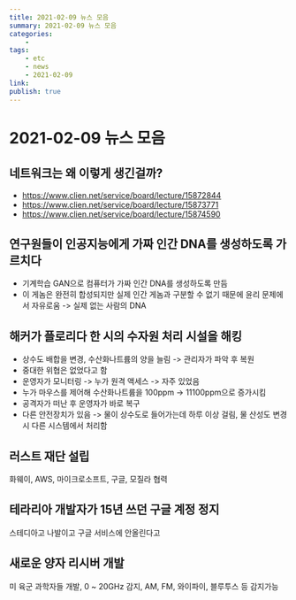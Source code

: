 ```yaml
---
title: 2021-02-09 뉴스 모음
summary: 2021-02-09 뉴스 모음
categories:
    - 
tags:
    - etc
    - news
    - 2021-02-09
link: 
publish: true
---
```


# 2021-02-09 뉴스 모음

## 네트워크는 왜 이렇게 생긴걸까?

- <https://www.clien.net/service/board/lecture/15872844>
- <https://www.clien.net/service/board/lecture/15873771>
- <https://www.clien.net/service/board/lecture/15874590>

## 연구원들이 인공지능에게 가짜 인간 DNA를 생성하도록 가르치다

- 기계학습 GAN으로 컴퓨터가 가짜 인간 DNA를 생성하도록 만듬
- 이 게놈은 완전히 합성되지만 실제 인간 게놈과 구분할 수 없기 때문에 윤리 문제에서 자유로움 -> 실제 없는 사람의 DNA

## 해커가 플로리다 한 시의 수자원 처리 시설을 해킹

- 상수도 배합을 변경, 수산화나트륨의 양을 늘림 -> 관리자가 파악 후 복원
- 중대한 위협은 없었다고 함
- 운영자가 모니터링 -> 누가 원격 액세스 -> 자주 있었음
- 누가 마우스를 제어해 수산화나트륨을 100ppm -> 11100ppm으로 증가시킴
- 공격자가 떠난 후 운영자가 바로 복구
- 다른 안전장치가 있음 -> 물이 상수도로 들어가는데 하루 이상 걸림, 물 산성도 변경시 다른 시스템에서 처리함

## 러스트 재단 설립

화웨이, AWS, 마이크로소프트, 구글, 모질라 협력

## 테라리아 개발자가 15년 쓰던 구글 계정 정지

스테디아고 나발이고 구글 서비스에 안올린다고

## 새로운 양자 리시버 개발

미 육군 과학자들 개발, 0 ~ 20GHz 감지, AM, FM, 와이파이, 블루투스 등 감지가능

